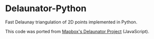 # Delaunator-Python
Fast Delaunay triangulation of 2D points implemented in Python.

This code was ported from [Mapbox's Delaunator Project](https://github.com/mapbox/delaunator) (JavaScript).
